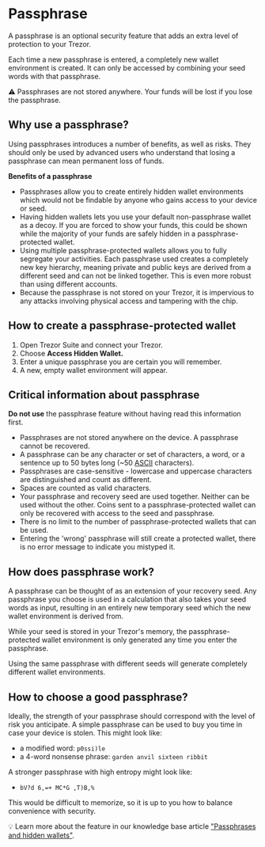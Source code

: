 # Passphrase

A passphrase is an optional security feature that adds an extra level of protection to your Trezor.

Each time a new passphrase is entered, a completely new wallet environment is created. It can only be accessed by combining your seed words with that passphrase.

⚠️ Passphrases are not stored anywhere. Your funds will be lost if you lose the passphrase.&#x20;

## Why use a passphrase?

Using passphrases introduces a number of benefits, as well as risks. They should only be used by advanced users who understand that losing a passphrase can mean permanent loss of funds.

**Benefits of a passphrase**

* Passphrases allow you to create entirely hidden wallet environments which would not be findable by anyone who gains access to your device or seed.
* Having hidden wallets lets you use your default non-passphrase wallet as a decoy. If you are forced to show your funds, this could be shown while the majority of your funds are safely hidden in a passphrase-protected wallet.
* Using multiple passphrase-protected wallets allows you to fully segregate your activities. Each passphrase used creates a completely new key hierarchy, meaning private and public keys are derived from a different seed and can not be linked together. This is even more robust than using different accounts.
* Because the passphrase is not stored on your Trezor, it is impervious to any attacks involving physical access and tampering with the chip.

## How to create a passphrase-protected wallet

1. Open Trezor Suite and connect your Trezor.
2. Choose **Access Hidden Wallet.**
3. Enter a unique passphrase you are certain you will remember.
4. A new, empty wallet environment will appear.

## Critical information about passphrase

**Do not use** the passphrase feature without having read this information first.

* Passphrases are not stored anywhere on the device. A passphrase cannot be recovered.
* A passphrase can be any character or set of characters, a word, or a sentence up to 50 bytes long (\~50 [ASCII](https://ascii.cl/) characters).
* Passphrases are case-sensitive - lowercase and uppercase characters are distinguished and count as different.
* Spaces are counted as valid characters.
* Your passphrase and recovery seed are used together. Neither can be used without the other. Coins sent to a passphrase-protected wallet can only be recovered with access to the seed and passphrase.
* There is no limit to the number of passphrase-protected wallets that can be used.
* Entering the 'wrong' passphrase will still create a protected wallet, there is no error message to indicate you mistyped it.

## How does passphrase work?

A passphrase can be thought of as an extension of your recovery seed. Any passphrase you choose is used in a calculation that also takes your seed words as input, resulting in an entirely new temporary seed which the new wallet environment is derived from.

While your seed is stored in your Trezor's memory, the passphrase-protected wallet environment is only generated any time you enter the passphrase.

Using the same passphrase with different seeds will generate completely different wallet environments.

## How to choose a good passphrase?

Ideally, the strength of your passphrase should correspond with the level of risk you anticipate. A simple passphrase can be used to buy you time in case your device is stolen. This might look like:

* a modified word: `p0ssi)le`
* a 4-word nonsense phrase: `garden anvil sixteen ribbit`

A stronger passphrase with high entropy might look like:

* `bV?d 6,=+ MC*G ,T)B,%`

This would be difficult to memorize, so it is up to you how to balance convenience with security.

:bulb: Learn more about the feature in our knowledge base article ["Passphrases and hidden wallets"](https://trezor.io/learn/a/passphrases-and-hidden-wallets).
